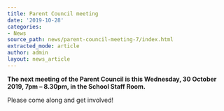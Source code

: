 ```yaml
---
title: Parent Council meeting
date: '2019-10-28'
categories:
- News
source_path: news/parent-council-meeting-7/index.html
extracted_mode: article
author: admin
layout: news_article
---
```

**The next meeting of the Parent Council is this Wednesday, 30 October 2019, 7pm – 8.30pm, in the School Staff Room.**

Please come along and get involved!

